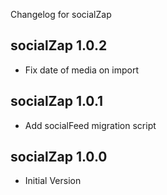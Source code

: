Changelog for socialZap

socialZap 1.0.2
---------------------------------
+ Fix date of media on import

socialZap 1.0.1
---------------------------------
+ Add socialFeed migration script

socialZap 1.0.0
---------------------------------
+ Initial Version
